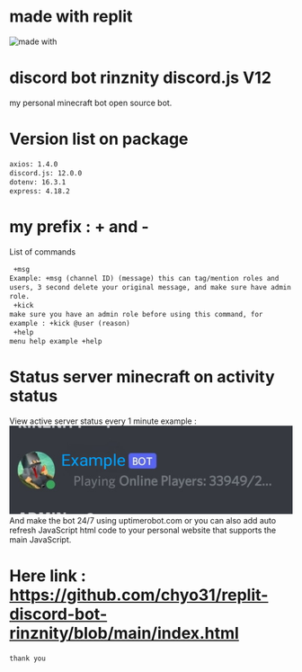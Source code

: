 # made with replit
 ![made with](https://encrypted-tbn0.gstatic.com/images?q=tbn:ANd9GcSAnBZPDeFQwgJjkFkfxq2pkiAZ4TXMF0XjYg&usqp=CAU)
# discord bot rinznity discord.js V12
my personal minecraft bot open source bot.
# Version list on package
```
axios: 1.4.0
discord.js: 12.0.0
dotenv: 16.3.1
express: 4.18.2
```
# my prefix : + and -
List of commands
```
 +msg 
Example: +msg (channel ID) (message) this can tag/mention roles and users, 3 second delete your original message, and make sure have admin role.
 +kick 
make sure you have an admin role before using this command, for example : +kick @user (reason)
 +help
menu help example +help
```
# Status server minecraft on activity status
View active server status every 1 minute
example : ![example](https://raw.githubusercontent.com/chyo31/Minecraft-server-status-on-status-discord-bot/main/Screenshot_20230625-125403_1-picsay.jpg)
And make the bot 24/7 using uptimerobot.com or you can also add auto refresh JavaScript html code to your personal website that supports the main JavaScript.
# Here link : https://github.com/chyo31/replit-discord-bot-rinznity/blob/main/index.html
```
thank you
```
```
